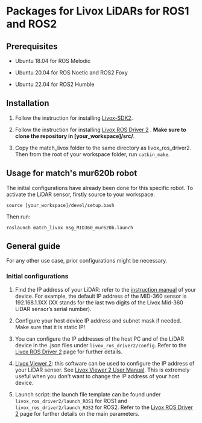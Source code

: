 
# Packages for Livox LiDARs for ROS1 and ROS2

## Prerequisites

- Ubuntu 18.04 for ROS Melodic

- Ubuntu 20.04 for ROS Noetic and ROS2 Foxy

- Ubuntu 22.04 for ROS2 Humble

## Installation

1. Follow the instruction for installing [Livox-SDK2](https://github.com/Livox-SDK/Livox-SDK2).

2. Follow the instruction for installing [Livox ROS Driver 2](https://github.com/Livox-SDK/livox_ros_driver2) . __Make sure to clone the repository in [your_workspace]/src/__.
3. Copy the match_livox folder to the same directory as livox_ros_driver2. Then from the root of your workspace folder, run `catkin_make`.

  
## Usage for match's mur620b robot
The initial configurations have already been done for this specific robot. To activate the LiDAR sensor, firstly source to your workspace:
```
source [your_workspace]/devel/setup.bash
``` 
Then run:
```
roslaunch match_livox msg_MID360_mur620b.launch
```

##  General guide
For any other use case, prior configurations might be necessary.

### Initial configurations

1. Find the IP address of your LiDAR: refer to the [instruction manual](https://www.livoxtech.com/downloads) of your device. For example, the default IP address of the MID-360 sensor is 192.168.1.1XX (XX stands for the last two digits of the Livox Mid-360 LiDAR sensor’s serial number).

2. Configure your host device IP address and subnet mask if needed. Make sure that it is static IP!

3. You can configure the IP addresses of the host PC and of the LiDAR device in the .json files under `livox_ros_driver2/config`. Refer to the [Livox ROS Driver 2](https://github.com/Livox-SDK/livox_ros_driver2) page for further details.

4. [Livox Viewer 2](https://www.livoxtech.com/downloads): this software can be used to configure the IP address of your LiDAR sensor. See [Livox Viewer 2 User Manual](https://terra-1-g.djicdn.com/65c028cd298f4669a7f0e40e50ba1131/Mid360/Livox_Viewer_2_User_Manual_EN_v1.2.pdf). This is extremely useful when you don't want to change the IP address of your host device.

5. Launch script: the launch file template can be found under `livox_ros_driver2/launch_ROS1` for ROS1 and `livox_ros_driver2/launch_ROS2` for ROS2. Refer to the [Livox ROS Driver 2](https://github.com/Livox-SDK/livox_ros_driver2) page for further details on the main parameters.
